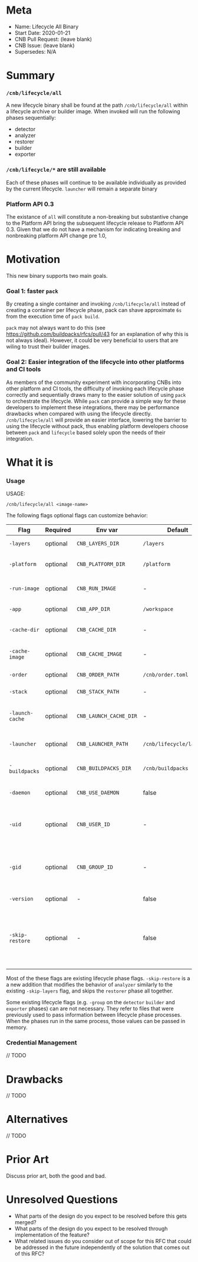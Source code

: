 # Meta
[meta]: #meta
- Name: Lifecycle All Binary
- Start Date: 2020-01-21
- CNB Pull Request: (leave blank)
- CNB Issue: (leave blank)
- Supersedes: N/A

# Summary
[summary]: #summary

### `/cnb/lifecycle/all`
A new lifecycle binary shall be found at the path `/cnb/lifecycle/all` within a lifecycle archive or builder image. When invoked will run the following phases sequentially:

* detector
* analyzer
* restorer
* builder
* exporter

### `/cnb/lifecycle/*` are still available
Each of these phases will continue to be available individually as provided by the current lifecycle.
`launcher` will remain a separate binary

### Platform API 0.3
The existance of `all` will constitute a non-breaking but substantive change to the Platform API bring the subsequent lifecycle release to Platform API 0.3. Given that we do not have a mechanism for indicating breaking and nonbreaking platform API change pre 1.0, 

# Motivation
[motivation]: #motivation

This new binary supports two main goals.

### Goal 1: faster `pack`
By creating a single container and invoking `/cnb/lifecycle/all` instead of creating a container per lifecycle phase, pack can shave approximate `6s` from the execution time of `pack build`.

`pack` may not always want to do this (see https://github.com/buildpacks/rfcs/pull/43 for an explanation of why this is not always ideal). However, it could be very beneficial to users that are wiling to trust their builder images.

### Goal 2: Easier integration of the lifecycle into other platforms and CI tools
As members of the community experiment with incorporating CNBs into other platform and CI tools, the difficulty of invoking each lifecycle phase correctly and sequentially draws many to the easier solution of using `pack` to orchestrate the lifecycle. While `pack` can provide a simple way for these developers to implement these integrations, there may be performance drawbacks when compared with using the lifecycle directly. `/cnb/lifecycle/all` will provide an easier interface, lowering the barrier to using the lifecycle without pack, thus enabling platform developers choose between `pack` and `lifecycle` based solely upon the needs of their integration.

# What it is
[what-it-is]: #what-it-is

### Usage
USAGE:

`/cnb/lifecycle/all <image-name>`

The following flags optional flags can customize behavior:

| Flag            | Required | Env var                | Default                   | Description |
| --------------- | -------- | ---------------------- | ------------------------- | ------------|
| `-layers`       | optional | `CNB_LAYERS_DIR`       | `/layers`                 | path to layers |
| `-platform`     | optional | `CNB_PLATFORM_DIR`     | `/platform`               | path to platform directory |
| `-run-image`    | optional | `CNB_RUN_IMAGE`        | -                         | reference to run image |
| `-app`          | optional | `CNB_APP_DIR`          | `/workspace`              | path to app directory |
| `-cache-dir`    | optional | `CNB_CACHE_DIR`        | -                         | path to cache directory |
| `-cache-image`  | optional | `CNB_CACHE_IMAGE`      | -                         | cache image tag reference |
| `-order`        | optional | `CNB_ORDER_PATH`       | `/cnb/order.toml`         | path to order.toml |
| `-stack`        | optional | `CNB_STACK_PATH`       | -                         | path to stack.toml |
| `-launch-cache` | optional | `CNB_LAUNCH_CACHE_DIR` | -                         | path to launch cache directory |
| `-launcher`     | optional | `CNB_LAUNCHER_PATH`    | `/cnb/lifecycle/launcher` | path to launcher binary |
| `-buildpacks`   | optional | `CNB_BUILDPACKS_DIR`   | `/cnb/buildpacks`         | path to buildpacks directory |
| `-daemon`       | optional | `CNB_USE_DAEMON`       | false                     | export to docker daemon |
| `-uid`          | optional | `CNB_USER_ID`          | -                         | UID of user in the stack's build and run images |
| `-gid`          | optional | `CNB_GROUP_ID`         | -                         | GID of user's group in the stack's build and run images |
| `-version`      | optional | -                      | false                     | show version |
| `-skip-restore` | optional | -                      | false                     | do not restore metadata from previous image or data from cache

Most of the these flags are existing lifecycle phase flags. `-skip-restore` is a a new addition that modifies the behavior of `analyzer` similarly to the existing `-skip-layers` flag, and skips the `restorer` phase all together.


Some existing lifecycle flags (e.g. `-group` on the `detector` `builder` and `exporter` phases) can are not necessary. They refer to files that were previously used to pass information between lifecycle phase processes. When the phases run in the same process, those values can be passed in memory.

 ### Credential Management

// TODO

# Drawbacks
[drawbacks]: #drawbacks

// TODO

# Alternatives
[alternatives]: #alternatives

// TODO

# Prior Art
[prior-art]: #prior-art

Discuss prior art, both the good and bad.

# Unresolved Questions
[unresolved-questions]: #unresolved-questions

- What parts of the design do you expect to be resolved before this gets merged?
- What parts of the design do you expect to be resolved through implementation of the feature?
- What related issues do you consider out of scope for this RFC that could be addressed in the future independently of the solution that comes out of this RFC?
